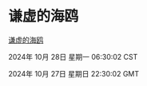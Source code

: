 # 谦虚的海鸥
[谦虚的海鸥](http://219.139.197.74:56308/qxdho/course/base/hotlink/index.php)

2024年 10月 28日 星期一 06:30:02 CST

2024年 10月 27日 星期日 22:30:02 GMT
